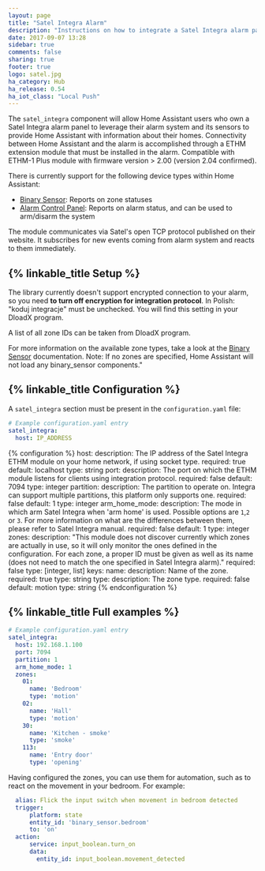 ```yaml
---
layout: page
title: "Satel Integra Alarm"
description: "Instructions on how to integrate a Satel Integra alarm panel with Home Assistant using an ETHM network extension from Satel."
date: 2017-09-07 13:28
sidebar: true
comments: false
sharing: true
footer: true
logo: satel.jpg
ha_category: Hub
ha_release: 0.54
ha_iot_class: "Local Push"
---
```


The `satel_integra` component will allow Home Assistant users who own a Satel Integra alarm panel to leverage their alarm system and its sensors to provide Home Assistant with information about their homes. Connectivity between Home Assistant and the alarm  is accomplished through a ETHM extension module that must be installed in the alarm. Compatible with ETHM-1 Plus module with firmware version > 2.00 (version 2.04 confirmed).

There is currently support for the following device types within Home Assistant:

- [Binary Sensor](/components/binary_sensor.satel_integra/): Reports on zone statuses
- [Alarm Control Panel](/components/alarm_control_panel.satel_integra/): Reports on alarm status, and can be used to arm/disarm the system

The module communicates via Satel's open TCP protocol published on their website. It subscribes for new events coming from alarm system and reacts to them immediately.

## {% linkable_title Setup %}

The library currently doesn't support encrypted connection to your alarm, so you need **to turn off encryption for integration protocol**. In Polish: "koduj integracje" must be unchecked. You will find this setting in your DloadX program. 

A list of all zone IDs can be taken from DloadX program.

For more information on the available zone types, take a look at the [Binary Sensor](/components/binary_sensor.alarmdecoder/) documentation. Note: If no zones are specified, Home Assistant will not load any binary_sensor components."

## {% linkable_title Configuration %}

A `satel_integra` section must be present in the `configuration.yaml` file:

```yaml
# Example configuration.yaml entry
satel_integra:
  host: IP_ADDRESS
```

{% configuration %}
host:
  description: The IP address of the Satel Integra ETHM module on your home network, if using socket type.
  required: true
  default: localhost
  type: string
port:
  description: The port on which the ETHM module listens for clients using integration protocol.
  required: false
  default: 7094
  type: integer
partition:
  description: The partition to operate on. Integra can support multiple partitions, this platform only supports one.
  required: false
  default: 1
  type: integer
arm_home_mode:
  description: The mode in which arm Satel Integra when 'arm home' is used. Possible options are `1`,`2` or `3`. For more information on what are the differences between them, please refer to Satel Integra manual.
  required: false
  default: 1
  type: integer
zones:
  description: "This module does not discover currently which zones are actually in use, so it will only monitor the ones defined in the configuration. For each zone, a proper ID must be given as well as its name (does not need to match the one specified in Satel Integra alarm)."
  required: false
  type: [integer, list]
  keys:
    name:
      description: Name of the zone.
      required: true
      type: string
    type:
      description: The zone type.
      required: false
      default: motion
      type: string
{% endconfiguration %}


## {% linkable_title Full examples %}


```yaml
# Example configuration.yaml entry
satel_integra:
  host: 192.168.1.100
  port: 7094
  partition: 1
  arm_home_mode: 1
  zones:
    01:
      name: 'Bedroom'
      type: 'motion'
    02:
      name: 'Hall'
      type: 'motion'
    30:
      name: 'Kitchen - smoke'
      type: 'smoke'
    113:
      name: 'Entry door'
      type: 'opening'
```

Having configured the zones, you can use them for automation, such as to react on the movement in your bedroom.
For example:

```yaml
  alias: Flick the input switch when movement in bedroom detected
  trigger:
      platform: state
      entity_id: 'binary_sensor.bedroom'
      to: 'on'
  action:
      service: input_boolean.turn_on
      data:
        entity_id: input_boolean.movement_detected
```

